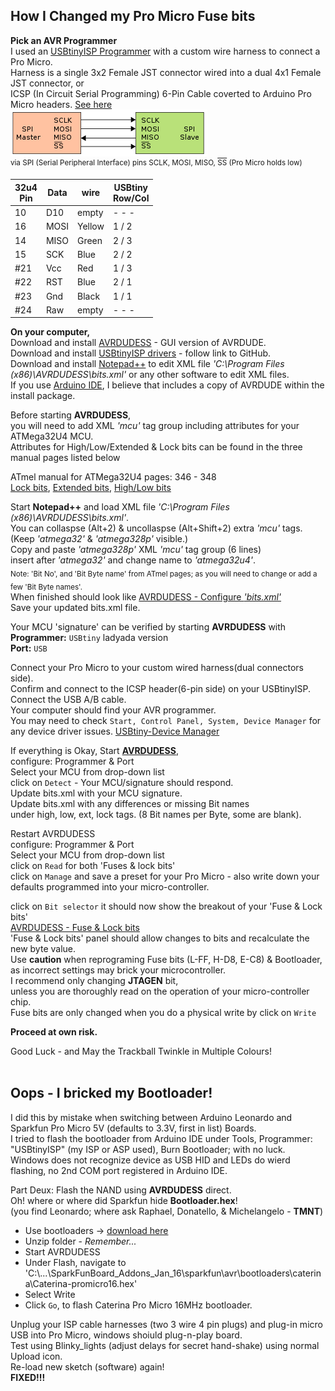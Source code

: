 ## **How I Changed my Pro Micro Fuse bits**

**Pick an AVR Programmer**  
I used an [USBtinyISP Programmer](Pics/USBtinyISP%20Programmer.jpg) with a custom wire harness to connect a Pro Micro.  
Harness is a single 3x2 Female JST connector wired into a dual 4x1 Female JST connector, or  
ICSP (In Circuit Serial Programming) 6-Pin Cable coverted to Arduino Pro Micro headers.
[See here](Pics/USBtinyISP-Programmer+DIY-Harness.jpg)  
![SPI](ICSP_Pics/SPI_single_slave.png)<sup>  
via SPI (Serial Peripheral Interface) pins SCLK, MOSI, MISO, <span style="text-decoration: overline">SS</span> (Pro Micro holds low)</sup> <br/>

32u4<br/>Pin |Data |wire   |USBtiny<br/>Row/Col
--- |---- |------ |--------
10  |D10  |empty  | - - -
16  |MOSI |Yellow | 1 / 2
14  |MISO |Green  | 2 / 3
15  |SCK  |Blue   | 2 / 2
#21  |Vcc  |Red    | 1 / 3
#22  |RST  |Blue   | 2 / 1
#23  |Gnd  |Black  | 1 / 1
#24  |Raw  |empty  | - - -



**On your computer,**  
Download and install [AVRDUDESS](https://blog.zakkemble.net/avrdudess-a-gui-for-avrdude/) - GUI version of AVRDUDE.  
Download and install [USBtinyISP drivers](https://learn.adafruit.com/usbtinyisp/download) - follow link to GitHub.   
Download and install [Notepad++](https://notepad-plus-plus.org/) to edit XML file *'C:\Program Files (x86)\AVRDUDESS\bits.xml'* or any other software to edit XML files.  
If you use [Arduino IDE](https://www.arduino.cc/en/Main/Software&), I believe that includes a copy of AVRDUDE within the install package. 

Before starting **AVRDUDESS**,  
you will need to add XML *'mcu'* tag group including attributes for your ATMega32U4 MCU.  
Attributes for High/Low/Extended & Lock bits can be found in the three manual pages listed below  

ATmel manual for ATMega32U4 pages: 346 - 348  
[Lock bits](ICSP_Pics/ATMega32U4%20-%20Lock%20bits.jpg), 
[Extended bits](ICSP_Pics/ATMega32U4%20-%20Fuse%20bits%20-%20Extended.jpg), 
[High/Low bits](ICSP_Pics/ATMega32U4%20-%20Fuse%20bits%20-%20High%20%26%20Low.jpg)  

Start **Notepad++** and load XML file *'C:\Program Files (x86)\AVRDUDESS\bits.xml'*.  
You can collaspse (Alt+2) & uncollaspse (Alt+Shift+2) extra *'mcu'* tags.  
(Keep *'atmega32'* & *'atmega328p'* visible.)  
Copy and paste *'atmega328p'* XML *'mcu'* tag group (6 lines)  
insert after *'atmega32'* and change name to *'atmega32u4'*.  
<sub>Note: 'Bit No', and 'Bit Byte name' from ATmel pages; as you will need to change or add a few 'Bit Byte names'.</sub>  
When finished should look like [AVRDUDESS - Configure *'bits.xml'*](ICSP_Pics/AVRDUDESS%20bits.xml%20file%20update%20for%20Fuse%20%26%20Lock%20Bits.jpg)  
Save your updated bits.xml file.  

Your MCU 'signature' can be verified by starting **AVRDUDESS** with  
**Programmer:** `USBtiny` ladyada version  
**Port:** `USB`  

Connect your Pro Micro to your custom wired harness(dual connectors side).  
Confirm and connect to the ICSP header(6-pin side) on your USBtinyISP.  
Connect the USB A/B cable.  
Your computer should find your AVR programmer.  
You may need to check `Start, Control Panel, System, Device Manager` for any device driver issues.
[USBtiny-Device Manager](ICSP_Pics/USBtiny%20-%20Device%20Manager.jpg)  

If everything is Okay, Start **[AVRDUDESS](ICSP_Pics/AVRDUDESS.jpg)**,  
configure: Programmer & Port  
Select your MCU from drop-down list  
click on `Detect` - Your MCU/signature should respond.  
Update bits.xml with your MCU signature.   
Update bits.xml with any differences or missing Bit names  
under high, low, ext, lock tags. (8 Bit names per Byte, some are blank).  

Restart AVRDUDESS  
configure: Programmer & Port  
Select your MCU from drop-down list  
click on `Read` for both 'Fuses & lock bits'  
click on `Manage` and save a preset for your Pro Micro - also write down your defaults programmed into your micro-controller.  

click on `Bit selector` it should now show the breakout of your 'Fuse & Lock bits'  
[AVRDUDESS - Fuse & Lock bits](ICSP_Pics/AVRDUDESS%20Fuse%20%26%20Lock%20Bits.jpg)  
'Fuse & Lock bits' panel should allow changes to bits and recalculate the new byte value.  
Use **caution** when reprograming Fuse bits (L-FF, H-D8, E-C8) & Bootloader,  
as incorrect settings may brick your microcontroller.  
I recommend only changing **JTAGEN** bit,  
unless you are thoroughly read on the operation of your micro-controller chip.  
Fuse bits are only changed when you do a physical write by click on `Write`  

**Proceed at own risk.**  

Good Luck - and May the Trackball Twinkle in Multiple Colours!  
  <BR/>
## **Oops - I bricked my Bootloader!** 
I did this by mistake when switching between Arduino Leonardo and Sparkfun Pro Micro 5V (defaults to 3.3V, first in list) Boards.  
I tried to flash the bootloader from Arduino IDE under Tools, Programmer: "USBtinyISP" (my ISP or ASP used), Burn Bootloader; with no luck. 
Windows does not recognize device as USB HID and LEDs do wierd flashing, no 2nd COM port registered in Arduino IDE.

Part Deux: Flash the NAND using **AVRDUDESS** direct.  
Oh! where or where did Sparkfun hide **Bootloader.hex**!  
(you find Leonardo; where ask Raphael, Donatello, & Michelangelo - **TMNT**)  
- Use bootloaders -> [download here](https://github.com/sparkfun/SF32u4_boards/archive/master.zip)  
- Unzip folder - *Remember...*  
- Start AVRDUDESS  
- Under Flash, navigate to 'C:\\...\SparkFunBoard_Addons_Jan_16\sparkfun\avr\bootloaders\caterina\Caterina-promicro16.hex'  
- Select Write  
- Click `Go`, to flash Caterina Pro Micro 16MHz bootloader.  

Unplug your ISP cable harnesses (two 3 wire 4 pin plugs) and plug-in micro USB into Pro Micro, windows shoiuld plug-n-play board.  
Test using Blinky_lights (adjust delays for secret hand-shake) using normal Upload icon.  
Re-load new sketch (software) again!  
**FIXED!!!**
<BR/>
